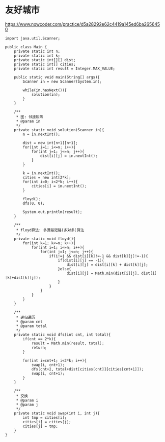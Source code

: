 # 友好城市
https://www.nowcoder.com/practice/d5a28292e62c4419a145ed6ba2656450

    import java.util.Scanner;
    
    public class Main {
        private static int n;
        private static int k;
        private static int[][] dist;
        private static int[] cities;
        private static int result = Integer.MAX_VALUE;
    
        public static void main(String[] args){
            Scanner in = new Scanner(System.in);
    
            while(in.hasNext()){
                solution(in);
            }
        }
    
        /**
         * 图: 邻接矩阵
         * @param in
         */
        private static void solution(Scanner in){
            n = in.nextInt();
    
            dist = new int[n+1][n+1];
            for(int i=1; i<=n; i++){
                for(int j=1; j<=n; j++){
                    dist[i][j] = in.nextInt();
                }
            }
    
            k = in.nextInt();
            cities = new int[2*k];
            for(int i=0; i<2*k; i++){
                cities[i] = in.nextInt();
            }
    
            floyd();
            dfs(0, 0);
    
            System.out.println(result);
        }
    
        /**
         * floyd算法: 多源最短路(多对多)算法
         */
        private static void floyd(){
            for(int k=1; k<=n; k++){
                for(int i=1; i<=n; i++){
                    for(int j=1; j<=n; j++){
                        if(i!=j && dist[i][k]!=-1 && dist[k][j]!=-1){
                            if(dist[i][j] == -1){
                                dist[i][j] = dist[i][k] + dist[k][j];
                            }else{
                                dist[i][j] = Math.min(dist[i][j], dist[i][k]+dist[k][j]);
                            }
                        }
                    }
                }
            }
        }
    
        /**
         * 递归遍历
         * @param cnt
         * @param total
         */
        private static void dfs(int cnt, int total){
            if(cnt == 2*k){
                result = Math.min(result, total);
                return;
            }
    
            for(int i=cnt+1; i<2*k; i++){
                swap(i, cnt+1);
                dfs(cnt+2, total+dist[cities[cnt]][cities[cnt+1]]);
                swap(i, cnt+1);
            }
        }
    
        /**
         * 交换
         * @param i
         * @param j
         */
        private static void swap(int i, int j){
            int tmp = cities[i];
            cities[i] = cities[j];
            cities[j] = tmp;
        }
    }
    

